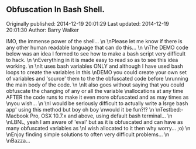 ## Obfuscation In Bash Shell.

Originally published: 2014-12-19 20:01:29
Last updated: 2014-12-19 20:01:30
Author: Barry Walker

IMO, the immense power of the shell...\n\nPlease let me know if there is any other human readable language that can do this...\n\nThe DEMO code below was an idea I formed to see how to make a bash script very difficult to hack.\n\nEverything in it is made easy to read so as to see this idea working.\n\nIt uses bash variables ONLY and although I have used bash loops to create the variables in this\nDEMO you could create your own set of variables and 'source' them to the the obfuscated code before\nrunning the main body of the code.\n\nIt also goes without saying that you could obfuscate the changing of any or all the variable\nallocations at any time AFTER the code runs to make it even more obfuscated and as may times as\nyou wish...\n\nI would be seriously difficult to actually write a lsrge bash app' using this method but boy oh boy\nwould it be fun?!?\n\nTestbed:- Macbook Pro, OSX 10.7.x and above, using default bash terminal...\n\nLBNL, yeah I am aware of 'eval' but as it is obfuscated and can have as many obfuscated variables as\nI wish allocated to it then why worry... ;o)\n\nEnjoy finding simple solutions to often very difficult problems...\n\nBazza...